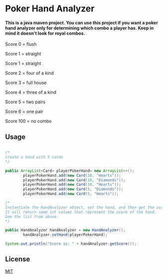 # Poker Hand Analyzer

#### This is a java maven project. You can use this project if you want a poker hand analyzer only for determining which combo a player has. Keep in mind it doesn't look for royal combos.

Score 0 = flush

Score 1 = straight

Score 1 = straight

Score 2 = four of a kind

Score 3 = full house

Score 4 = three of a kind

Score 5 = two pairs

Score 6 = one pair

Score 100 = no combo


## Usage

```java

/*
create a hand with 5 cards
*/

public ArrayList<Card> playerPokerHand= new ArrayList<>();
        playerPokerHand.add(new Card(10, "Hearts"));
        playerPokerHand.add(new Card(10, "Diamonds"));
        playerPokerHand.add(new Card(10, "Hearts"));
        playerPokerHand.add(new Card(5, "Diamonds"));
        playerPokerHand.add(new Card(5, "Hearts"));

/*
Instantiate the HandAnalyzer object, set the hand, and then get the score.
It will return some int values that represent the score of the hand.
See the list from above.
*/

public HandAnalyzer handAnalyzer = new HandAnalyzer();
        handAnalyzer.setHand(playerPokerHand);

System.out.println("Score is: " + handAnalyzer.getScore());
```
## License
[MIT](https://choosealicense.com/licenses/mit/)